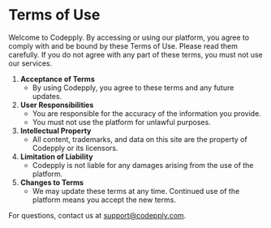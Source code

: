 # Terms of Use

Welcome to Codepply. By accessing or using our platform, you agree to comply with and be bound by these Terms of Use. Please read them carefully. If you do not agree with any part of these terms, you must not use our services.

1. **Acceptance of Terms**
   - By using Codepply, you agree to these terms and any future updates.
2. **User Responsibilities**
   - You are responsible for the accuracy of the information you provide.
   - You must not use the platform for unlawful purposes.
3. **Intellectual Property**
   - All content, trademarks, and data on this site are the property of Codepply or its licensors.
4. **Limitation of Liability**
   - Codepply is not liable for any damages arising from the use of the platform.
5. **Changes to Terms**
   - We may update these terms at any time. Continued use of the platform means you accept the new terms.

For questions, contact us at support@codepply.com.
